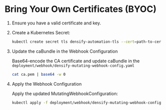 # Bring Your Own Certificates (BYOC)

1. Ensure you have a valid certificate and key.
2. Create a Kubernetes Secret:
    ```bash
    kubectl create secret tls densify-automation-tls --cert=path-to-cert.pem --key=path-to-key.pem -n densify-automation
    ```
3. Update the caBundle in the Webhook Configuration
   
   Base64-encode the CA certificate and update caBundle in the `deployment/webhook/densify-mutating-webhook-config.yaml`
   ```bash
   cat ca.pem | base64 -w 0
   ```
4. Apply the Webhook Configuration
   
   Apply the updated MutatingWebhookConfiguration:
   ```bash
   kubectl apply -f deployment/webhook/densify-mutating-webhook-config.yaml
   ```